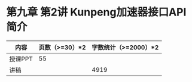 # 第九章 第2讲 Kunpeng加速器接口API简介

| 内容    | 页数（>=30）*2 | 字数统计（>=2000）*2 |
| ------- | -------------- | -------------------- |
| 授课PPT | 55             |                      |
| 讲稿    |                | 4919                 |

